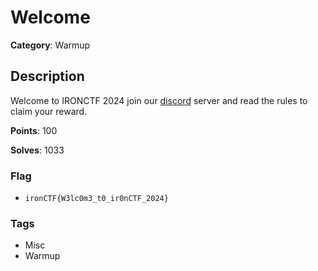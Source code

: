 # Welcome

**Category**: Warmup

## Description

Welcome to IRONCTF 2024 join our [discord](https://ctf.1nf1n1ty.team/discord) server and read the rules to claim your reward.

**Points**: 100

**Solves**: 1033

### Flag

- `ironCTF{W3lc0m3_t0_ir0nCTF_2024}`

### Tags

- Misc
- Warmup
